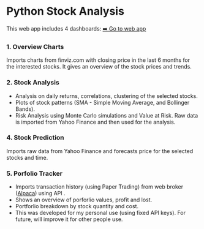 # Python Stock Analysis
This web app includes 4 dashboards: [➡️ Go to web app](https://share.streamlit.io/uyenphan48/streamlit_dashboards/main/stock_dashboards.py)

### 1. Overview Charts
Imports charts from finviz.com with closing price in the last 6 months for the interested stocks. It gives an overview of the stock prices and trends.

### 2. Stock Analysis
- Analysis on daily returns, correlations, clustering of the selected stocks. 
- Plots of stock patterns (SMA - Simple Moving Average, and Bollinger Bands).
- Risk Analysis using Monte Carlo simulations and Value at Risk.
Raw data is imported from Yahoo Finance and then used for the analysis.

### 4. Stock Prediction
Imports raw data from Yahoo Finance and forecasts price for the selected stocks and time.

### 5. Porfolio Tracker
- Imports transaction history (using Paper Trading) from web broker ([Alpaca](https://alpaca.markets/)) using API .
- Shows an overview of porforlio values, profit and lost.
- Portforlio breakdown by stock quantity and cost.
- This was developed for my personal use (using fixed API keys). For future, will improve it for other people use.
